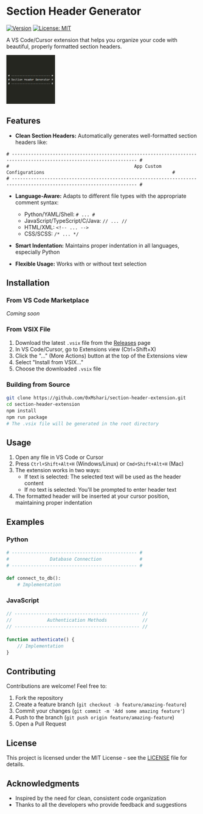 # Section Header Generator

[![Version](https://img.shields.io/badge/version-1.0.0-blue.svg)](https://github.com/0xMshari/section-header-extension)
[![License: MIT](https://img.shields.io/badge/License-MIT-yellow.svg)](https://opensource.org/licenses/MIT)

A VS Code/Cursor extension that helps you organize your code with beautiful, properly formatted section headers.

<img src="logo.png" width="128" height="128" alt="Section Header Generator Logo">

## Features

- **Clean Section Headers:** Automatically generates well-formatted section headers like:

```
# -------------------------------------------------------------------------------------------------------------------- #
#                                              App Custom Configurations                                               #
# -------------------------------------------------------------------------------------------------------------------- #
```

- **Language-Aware:** Adapts to different file types with the appropriate comment syntax:
  - Python/YAML/Shell: `# ... #`
  - JavaScript/TypeScript/C/Java: `// ... //`
  - HTML/XML: `<!-- ... -->`
  - CSS/SCSS: `/* ... */`

- **Smart Indentation:** Maintains proper indentation in all languages, especially Python
- **Flexible Usage:** Works with or without text selection

## Installation

### From VS Code Marketplace
*Coming soon*

### From VSIX File
1. Download the latest `.vsix` file from the [Releases](https://github.com/0xMshari/section-header-extension/releases) page
2. In VS Code/Cursor, go to Extensions view (Ctrl+Shift+X)
3. Click the "..." (More Actions) button at the top of the Extensions view
4. Select "Install from VSIX..."
5. Choose the downloaded `.vsix` file

### Building from Source
```bash
git clone https://github.com/0xMshari/section-header-extension.git
cd section-header-extension
npm install
npm run package
# The .vsix file will be generated in the root directory
```

## Usage

1. Open any file in VS Code or Cursor
2. Press `Ctrl+Shift+Alt+H` (Windows/Linux) or `Cmd+Shift+Alt+H` (Mac)
3. The extension works in two ways:
   - If text is selected: The selected text will be used as the header content
   - If no text is selected: You'll be prompted to enter header text
4. The formatted header will be inserted at your cursor position, maintaining proper indentation

## Examples

### Python
```python
# ---------------------------------------------- #
#               Database Connection              #
# ---------------------------------------------- #

def connect_to_db():
    # Implementation
```

### JavaScript
```javascript
// ---------------------------------------------- //
//             Authentication Methods             //
// ---------------------------------------------- //

function authenticate() {
    // Implementation
}
```

## Contributing

Contributions are welcome! Feel free to:

1. Fork the repository
2. Create a feature branch (`git checkout -b feature/amazing-feature`)
3. Commit your changes (`git commit -m 'Add some amazing feature'`)
4. Push to the branch (`git push origin feature/amazing-feature`)
5. Open a Pull Request

## License

This project is licensed under the MIT License - see the [LICENSE](LICENSE) file for details.

## Acknowledgments

- Inspired by the need for clean, consistent code organization
- Thanks to all the developers who provide feedback and suggestions
